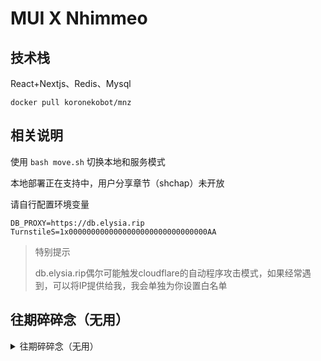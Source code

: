 # MUI X Nhimmeo

## 技术栈

React+Nextjs、Redis、Mysql

```
docker pull koronekobot/mnz
```

## 相关说明

使用 `bash move.sh`  切换本地和服务模式

本地部署正在支持中，用户分享章节（shchap）未开放

请自行配置环境变量

```
DB_PROXY=https://db.elysia.rip
TurnstileS=1x0000000000000000000000000000000AA	
```

> 特别提示
>
>    db.elysia.rip偶尔可能触发cloudflare的自动程序攻击模式，如果经常遇到，可以将IP提供给我，我会单独为你设置白名单

## 往期碎碎念（无用）

<details>
<summary>往期碎碎念（无用）</summary>

### Mysql2

连接池自动使用中不会自动释放连接

需要手动获取连接并手动安排定时销毁没用的连接

```ts
async get_connet() {
    const connect = await this.pool.getConnection()
    if (this.Timer[connect.threadId]) {
        clearTimeout(this.Timer[connect.threadId])
    }
    console.log(connect.threadId)
    this.Timer[connect.threadId] = setTimeout(() => {
        console.log("[RELEASED]")
        connect.destroy()
    }, 60000);
    return connect
}
```

但是这样从连接池取出连接之后需要手动放回连接池，否则迟早到达上限

```ts
const connect = await this.get_connet()
const [rows, fields] = await connect.query(sql, values);
connect.release()
return rows as mysql.RowDataPacket[];
```

`connection.release()` 当一个连接不需要使用时，使用该方法将其归还到连接池中

`connection.destroy()` 当一个连接不需要使用且需要从连接池中移除时，可以使用该方法

`pool.end()`当一个连接池不需要使用时，可以使用该方法关闭连接池

</details>

